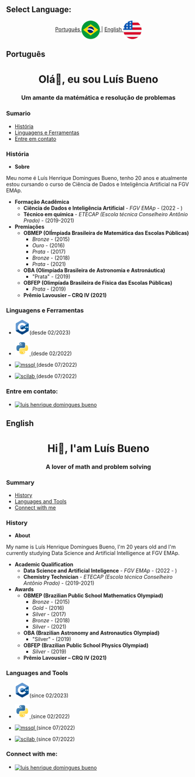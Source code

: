 <!-- Botões de alternância de idioma -->
## Select Language:
<p align="center">
    <a href="#Português">
        Português
        <img align = "center" src = "img/brasil.png" height = 50 width = 50>
    </a>|
    <a href="#English">
        English
        <img align = "center" src = "img/usa.png" height = 50 width = 50>
    </a>
</p>

<!-- Seção em Português -->
## Português
<h1 align="center">Olá👋, eu sou Luís Bueno</h1>
<h3 align="center">Um amante da matémática e resolução de problemas</h3>

### Sumario
+ [História](#história)
+ [Linguagens e Ferramentas](#linguagens-e-ferramentas)
+ [Entre em contato](#entre-em-contato)

### História
+ **Sobre**
<p>
    Meu nome é Luís Henrique Domingues Bueno, tenho 20 anos e atualmente estou cursando o curso de Ciência de Dados e Inteligência Artificial na FGV EMAp.
</p>

+ **Formação Acadêmica**
    + **Ciência de Dados e Inteligência Artificial** - *FGV EMAp* - (2022 - )
    + **Técnico em química** - *ETECAP (Escola técnica Conselheiro Antônio Prado)* - (2019-2021)
+ **Premiações**
    + **OBMEP (OlÍmpiada Brasileira de Matemática das Escolas Públicas)**
        + *Bronze* - (2015)
        + *Ouro* - (2016)
        + *Prata* - (2017)
        + *Bronze* - (2018)
        + *Prata* - (2021)
    + **OBA (Olimpíada Brasileira de Astronomia e Astronáutica)**
        + "Prata" - (2019)
    + **OBFEP (Olimpíada Brasileira de Física das Escolas Públicas)**
        + *Prata* - (2019)
    + **Prêmio Lavousier – CRQ IV (2021)**

### Linguagens e Ferramentas

+ <a href="https://www.w3schools.com/cpp/" target="_blank" rel="noreferrer"> <img src = "https://raw.githubusercontent.com/devicons/devicon/master/icons/cplusplus/cplusplus-original.svg" alt = "cplusplus" width = "40" height = "40"></a>(desde 02/2023)

+ <a href="https://www.python.org" target="_blank" rel="noreferrer"> <img src="https://raw.githubusercontent.com/devicons/devicon/master/icons/python/python-original.svg" alt="python" width="40" height="40"/> </a>(desde 02/2022)

+  <a href="https://www.microsoft.com/en-us/sql-server" target="_blank" rel="noreferrer"> <img src="https://www.svgrepo.com/show/303229/microsoft-sql-server-logo.svg" alt="mssql" width="40" height="40"/> </a>(desde 07/2022)

+  <a href="https://www.mathworks.com/" target="_blank" rel="noreferrer"> <img src="https://upload.wikimedia.org/wikipedia/commons/b/b1/Scilab_Logo.png" alt="scilab" width="40" height="40"/> </a>(desde 07/2022)


### Entre em contato:

+ <a href="https://www.linkedin.com/in/luishenriquedominguesbueno?lipi=urn%3Ali%3Apage%3Ad_flagship3_profile_view_base_contact_details%3BNnNIqeaCSk%2BAnZWYbRpd9Q%3D%3D" target="blank"><img align="center" src="https://raw.githubusercontent.com/rahuldkjain/github-profile-readme-generator/master/src/images/icons/Social/linked-in-alt.svg" alt="luis henrique domingues bueno" height="30" width="40" /></a>

<!-- Seção em Inglês -->
## English

<h1 align="center">Hi👋, I'am Luís Bueno</h1>
<h3 align="center">A lover of math and problem solving</h3>

### Summary
+ [History](#history)
+ [Languages and Tools](#languages-and-tools)
+ [Connect with me](#connect-with-me)

### History
+ **About**
<p>
    My name is Luís Henrique Domingues Bueno, I'm 20 years old and I'm currently studying Data Science and Artificial Intelligence at FGV EMAp.
</p>

+ **Academic Qualification**
    + **Data Science and Artificial Inteligence** - *FGV EMAp* - (2022 - )
    + **Chemistry Technician** - *ETECAP (Escola técnica Conselheiro Antônio Prado)* - (2019-2021)
+ **Awards**
    + **OBMEP (Brazilian Public School Mathematics Olympiad)**
        + *Bronze* - (2015)
        + *Gold* - (2016)
        + *Silver* - (2017)
        + *Bronze* - (2018)
        + *Silver* - (2021)
    + **OBA (Brazilian Astronomy and Astronautics Olympiad)**
        + "Silver" - (2019)
    + **OBFEP (Brazilian Public School Physics Olympiad)**
        + *Silver* - (2019)
    + **Prêmio Lavousier – CRQ IV (2021)**

### Languages and Tools

+ <a href="https://www.w3schools.com/cpp/" target="_blank" rel="noreferrer"> <img src = "https://raw.githubusercontent.com/devicons/devicon/master/icons/cplusplus/cplusplus-original.svg" alt = "cplusplus" width = "40" height = "40"></a>(since 02/2023)

+ <a href="https://www.python.org" target="_blank" rel="noreferrer"> <img src="https://raw.githubusercontent.com/devicons/devicon/master/icons/python/python-original.svg" alt="python" width="40" height="40"/> </a>(since 02/2022)

+  <a href="https://www.microsoft.com/en-us/sql-server" target="_blank" rel="noreferrer"> <img src="https://www.svgrepo.com/show/303229/microsoft-sql-server-logo.svg" alt="mssql" width="40" height="40"/> </a>(since 07/2022)

+  <a href="https://www.mathworks.com/" target="_blank" rel="noreferrer"> <img src="https://upload.wikimedia.org/wikipedia/commons/b/b1/Scilab_Logo.png" alt="scilab" width="40" height="40"/> </a>(since 07/2022)


### Connect with me:

+ <a href="https://www.linkedin.com/in/luishenriquedominguesbueno?lipi=urn%3Ali%3Apage%3Ad_flagship3_profile_view_base_contact_details%3BNnNIqeaCSk%2BAnZWYbRpd9Q%3D%3D" target="blank"><img align="center" src="https://raw.githubusercontent.com/rahuldkjain/github-profile-readme-generator/master/src/images/icons/Social/linked-in-alt.svg" alt="luis henrique domingues bueno" height="30" width="40" /></a>